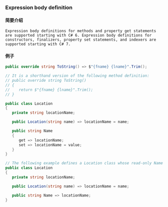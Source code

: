 ### Expression body definition

#### 简要介绍

    Expression body definitions for methods and property get statements are supported starting with C# 6. Expression body definitions for constructors, finalizers, property set statements, and indexers are supported starting with C# 7.

#### 例子

```c#
public override string ToString() => $"{fname} {lname}".Trim();

// It is a shorthand version of the following method definition:
// public override string ToString()
// {
//    return $"{fname} {lname}".Trim();
// }
```

```c#
public class Location
{
   private string locationName;

   public Location(string name) => locationName = name;

   public string Name
   {
      get => locationName;
      set => locationName = value;
   }
}
```

```c#
// The following example defines a Location class whose read-only Name property is implemented as an expression body definition that returns the value of the private locationName field.
public class Location
{
   private string locationName;

   public Location(string name) => locationName = name;

   public string Name => locationName;
}
```